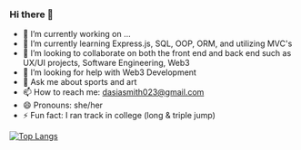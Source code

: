 ### Hi there 👋


- 🔭 I’m currently working on ...
- 🌱 I’m currently learning Express.js, SQL, OOP, ORM, and utilizing MVC's
- 👯 I’m looking to collaborate on both the front end and back end such as UX/UI projects, Software Engineering, Web3
- 🤔 I’m looking for help with Web3 Development
- 💬 Ask me about sports and art
- 📫 How to reach me: dasiasmith023@gmail.com
- 😄 Pronouns: she/her
- ⚡ Fun fact: I ran track in college (long & triple jump)

[![Top Langs](https://github-readme-stats.vercel.app/api/top-lang/?username=dasiasmith&layout=compact)](https://github.com/dasiasmith)